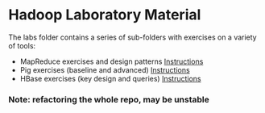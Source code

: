 # Hadoop Laboratory Material

The labs folder contains a series of sub-folders with exercises on a variety of tools:
* MapReduce exercises and design patterns [Instructions](labs/mapreduce-lab/README.md)
* Pig exercises (baseline and advanced) [Instructions](labs/pig-lab/README.md)
* HBase exercises (key design and queries) [Instructions](labs/hbase-lab/README.md)

### Note: refactoring the whole repo, may be unstable
